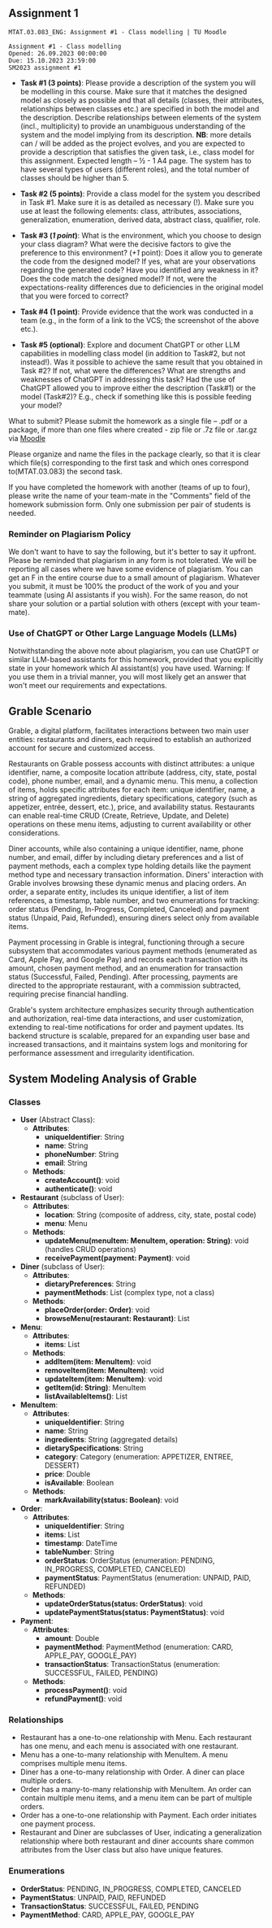 ## Assignment 1
```
MTAT.03.083_ENG: Assignment #1 - Class modelling | TÜ Moodle

Assignment #1 - Class modelling
Opened: 26.09.2023 00:00:00
Due: 15.10.2023 23:59:00
SM2023 assignment #1
```

- **Task #1 (3 points)**: Please provide a description of the system you will be modelling in this course. Make sure that it matches the designed model as closely as possible and that all details (classes, their attributes, relationships between classes etc.) are specified in both the model and the description. Describe relationships between elements of the system (incl., multiplicity) to provide an unambiguous understanding of the system and the model implying from its description. **NB**: more details can / will be added as the project evolves, and you are expected to provide a description that satisfies the given task, i.e., class model for this assignment. Expected length – ½ - 1 A4 page. The system has to have several types of users (different roles), and the total number of classes should be higher than 5.

- **Task #2 (5 points)**: Provide a class model for the system you described in Task #1. Make sure it is as detailed as necessary (!). Make sure you use at least the following elements: class, attributes, associations, generalization, enumeration, derived data, abstract class, qualifier, role.

- **Task #3 (*1 point*)**: What is the environment, which you choose to design your class diagram? What were the decisive factors to give the preference to this environment? (*+1* point): Does it allow you to generate the code from the designed model? If yes, what are your observations regarding the generated code? Have you identified any weakness in it? Does the code match the designed model? If not, were the expectations-reality differences due to deficiencies in the original model that you were forced to correct?

- **Task #4 (1 point)**: Provide evidence that the work was conducted in a team (e.g., in the form of a link to the VCS; the screenshot of the above etc.).

- **Task #5 (optional)**: Explore and document ChatGPT or other LLM capabilities in modelling class model (in addition to Task#2, but not instead!). Was it possible to achieve the same result that you obtained in Task #2? If not, what were the differences? What are strengths and weaknesses of ChatGPT in addressing this task? Had the use of ChatGPT allowed you to improve either the description (Task#1) or the model (Task#2)? E.g., check if something like this is possible feeding your model?

What to submit? Please submit the homework as a single file – .pdf or a package, if more than one files where created - zip file or .7z file or .tar.gz via [Moodle](https://moodle.ut.ee/mod/assign/view.php?id=1195995)

Please organize and name the files in the package clearly, so that it is clear which file(s) corresponding to the first task and which ones correspond to(MTAT.03.083) the second task.

If you have completed the homework with another (teams of up to four), please write the name of your team-mate in the "Comments" field of the homework submission form. Only one submission per pair of students is needed.

### Reminder on Plagiarism Policy
We don't want to have to say the following, but it's better to say it upfront. Please be reminded that plagiarism in any form is not tolerated. We will be reporting all cases where we have some evidence of plagiarism. You can get an F in the entire course due to a small amount of plagiarism. Whatever you submit, it must be 100% the product of the work of you and your teammate (using AI assistants if you wish). For the same reason, do not share your solution or a partial solution with others (except with your team-mate).

### Use of ChatGPT or Other Large Language Models (LLMs)
Notwithstanding the above note about plagiarism, you can use ChatGPT or similar LLM-based assistants for this homework, provided that you explicitly state in your homework which AI assistant(s) you have used. Warning: If you use them in a trivial manner, you will most likely get an answer that won't meet our requirements and expectations.

## Grable Scenario
Grable, a digital platform, facilitates interactions between two main user entities: restaurants and diners, each required to establish an authorized account for secure and customized access.

Restaurants on Grable possess accounts with distinct attributes: a unique identifier, name, a composite location attribute (address, city, state, postal code), phone number, email, and a dynamic menu. This menu, a collection of items, holds specific attributes for each item: unique identifier, name, a string of aggregated ingredients, dietary specifications, category (such as appetizer, entrée, dessert, etc.), price, and availability status. Restaurants can enable real-time CRUD (Create, Retrieve, Update, and Delete) operations on these menu items, adjusting to current availability or other considerations.

Diner accounts, while also containing a unique identifier, name, phone number, and email, differ by including dietary preferences and a list of payment methods, each a complex type holding details like the payment method type and necessary transaction information. Diners' interaction with Grable involves browsing these dynamic menus and placing orders. An order, a separate entity, includes its unique identifier, a list of item references, a timestamp, table number, and two enumerations for tracking: order status (Pending, In-Progress, Completed, Canceled) and payment status (Unpaid, Paid, Refunded), ensuring diners select only from available items.

Payment processing in Grable is integral, functioning through a secure subsystem that accommodates various payment methods (enumerated as Card, Apple Pay, and Google Pay) and records each transaction with its amount, chosen payment method, and an enumeration for transaction status (Successful, Failed, Pending). After processing, payments are directed to the appropriate restaurant, with a commission subtracted, requiring precise financial handling.

Grable's system architecture emphasizes security through authentication and authorization, real-time data interactions, and user customization, extending to real-time notifications for order and payment updates. Its backend structure is scalable, prepared for an expanding user base and increased transactions, and it maintains system logs and monitoring for performance assessment and irregularity identification.

## System Modeling Analysis of Grable
### Classes
- **User** (Abstract Class):
	- **Attributes**:
		- **uniqueIdentifier**: String
		- **name**: String
		- **phoneNumber**: String
		- **email**: String
	- **Methods**:
		- **createAccount()**: void
		- **authenticate()**: void
- **Restaurant** (subclass of User):
	- **Attributes**:
		- **location**: String (composite of address, city, state, postal code)
		- **menu**: Menu
	- **Methods**:
		- **updateMenu(menuItem: MenuItem, operation: String)**: void (handles CRUD operations)
		- **receivePayment(payment: Payment)**: void
- **Diner** (subclass of User):
	- **Attributes**:
		- **dietaryPreferences**: String
		- **paymentMethods**: List<PaymentMethod> (complex type, not a class)
	- **Methods**:
		- **placeOrder(order: Order)**: void
		- **browseMenu(restaurant: Restaurant)**: List<MenuItem>
- **Menu**:
	- **Attributes**:
		- **items**: List<MenuItem>
	- **Methods**:
		- **addItem(item: MenuItem)**: void
		- **removeItem(item: MenuItem)**: void
		- **updateItem(item: MenuItem)**: void
		- **getItem(id: String)**: MenuItem
		- **listAvailableItems()**: List<MenuItem>
- **MenuItem**:
	- **Attributes**:
		- **uniqueIdentifier**: String
		- **name**: String
		- **ingredients**: String (aggregated details)
		- **dietarySpecifications**: String
		- **category**: Category (enumeration: APPETIZER, ENTREE, DESSERT)
		- **price**: Double
		- **isAvailable**: Boolean
	- **Methods**:
		- **markAvailability(status: Boolean)**: void
- **Order**:
	- **Attributes**:
		- **uniqueIdentifier**: String
		- **items**: List<MenuItem>
		- **timestamp**: DateTime
		- **tableNumber**: String
		- **orderStatus**: OrderStatus (enumeration: PENDING, IN_PROGRESS, COMPLETED, CANCELED)
		- **paymentStatus**: PaymentStatus (enumeration: UNPAID, PAID, REFUNDED)
	- **Methods**:
		- **updateOrderStatus(status: OrderStatus)**: void
		- **updatePaymentStatus(status: PaymentStatus)**: void
- **Payment**:
	- **Attributes**:
		- **amount**: Double
		- **paymentMethod**: PaymentMethod (enumeration: CARD, APPLE_PAY, GOOGLE_PAY)
		- **transactionStatus**: TransactionStatus (enumeration: SUCCESSFUL, FAILED, PENDING)
	- **Methods**:
		- **processPayment()**: void
		- **refundPayment()**: void

### Relationships
- Restaurant has a one-to-one relationship with Menu. Each restaurant has one menu, and each menu is associated with one restaurant.
- Menu has a one-to-many relationship with MenuItem. A menu comprises multiple menu items.
- Diner has a one-to-many relationship with Order. A diner can place multiple orders.
- Order has a many-to-many relationship with MenuItem. An order can contain multiple menu items, and a menu item can be part of multiple orders.
- Order has a one-to-one relationship with Payment. Each order initiates one payment process.
- Restaurant and Diner are subclasses of User, indicating a generalization relationship where both restaurant and diner accounts share common attributes from the User class but also have unique features.

### Enumerations
- **OrderStatus**: PENDING, IN_PROGRESS, COMPLETED, CANCELED
- **PaymentStatus**: UNPAID, PAID, REFUNDED
- **TransactionStatus**: SUCCESSFUL, FAILED, PENDING
- **PaymentMethod**: CARD, APPLE_PAY, GOOGLE_PAY
